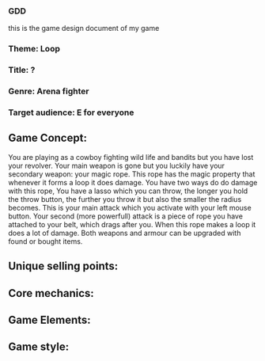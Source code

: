 ### GDD

this is the game design document of my game

### Theme: Loop

### Title: ?

### Genre: Arena fighter

### Target audience: E for everyone

## Game Concept:

You are playing as a cowboy fighting wild life and bandits but you have lost your revolver. Your main weapon is gone but you luckily have your secondary weapon: your magic rope. This rope has the magic property that whenever it forms a loop it does damage. You have two ways do do damage with this rope, You have a lasso which you can throw, the longer you hold the throw button, the further you throw it but also the smaller the radius becomes. This is your main attack which you activate with your left mouse button. Your second (more powerfull) attack is a piece of rope you have attached to your belt, which drags after you. When this rope makes a loop it does a lot of damage. Both weapons and armour can be upgraded with found or bought items.

## Unique selling points:

## Core mechanics:

## Game Elements:

## Game style:
